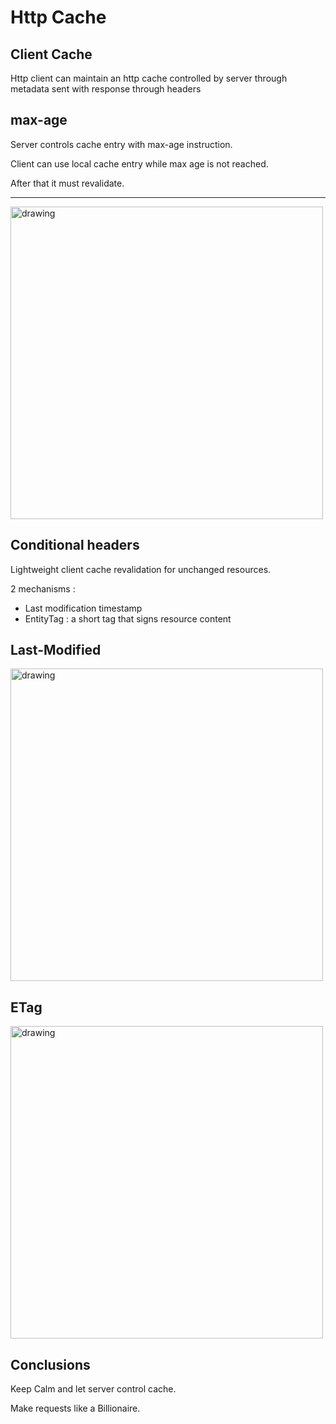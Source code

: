 # Http Cache

## Client Cache

Http client can maintain an http cache controlled by server through metadata sent
with response through headers 



## max-age

Server controls cache entry with max-age instruction.

Client can use local cache entry while max age is not reached.

After that it must revalidate.

-----------

<img src="MaxAge.png" alt="drawing" height="500"/>

## Conditional headers

Lightweight client cache revalidation for unchanged resources.

2 mechanisms :

   - Last modification timestamp
   - EntityTag : a short tag that signs resource content 

## Last-Modified 

<img src="LastModified.png" alt="drawing" height="500"/>


## ETag

<img src="Etag.png" alt="drawing" height="500"/>


## Conclusions
Keep Calm and let server control cache.


Make requests like a Billionaire. 
